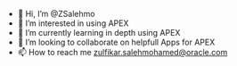 - 👋 Hi, I’m @ZSalehmo
- 👀 I’m interested in using APEX
- 🌱 I’m currently learning in depth using APEX
- 💞️ I’m looking to collaborate on helpfull Apps for APEX
- 📫 How to reach me zulfikar.salehmohamed@oracle.com

<!---
ZSalehmo/ZSalehmo is a ✨ special ✨ repository because its `README.md` (this file) appears on your GitHub profile.
You can click the Preview link to take a look at your changes.
--->

